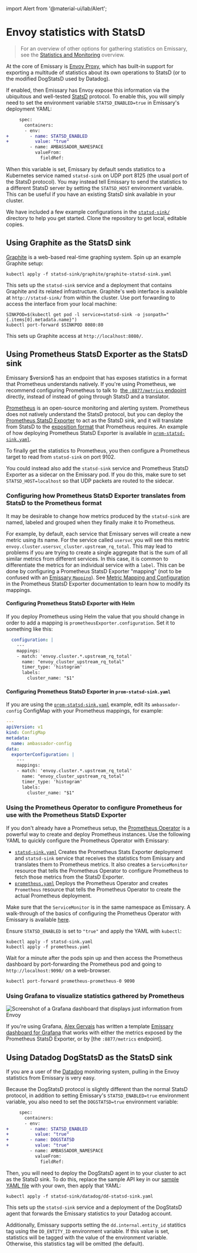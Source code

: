 import Alert from '@material-ui/lab/Alert';

# Envoy statistics with StatsD

> For an overview of other options for gathering statistics on
> Emissary, see the [Statistics and Monitoring](../) overview.

At the core of Emissary is [Envoy Proxy], which has built-in
support for exporting a multitude of statistics about its own
operations to StatsD (or to the modified DogStatsD used by Datadog).

[Envoy Proxy]: https://www.envoyproxy.io

If enabled, then Emissary has Envoy expose this information via the
ubiquitous and well-tested [StatsD](https://github.com/etsy/statsd)
protocol.  To enable this, you will simply need to set the environment
variable `STATSD_ENABLED=true` in Emissary's deployment YAML:

```diff
     spec:
       containers:
       - env:
+        - name: STATSD_ENABLED
+          value: "true"
         - name: AMBASSADOR_NAMESPACE
           valueFrom:
             fieldRef:
```

When this variable is set, Emissary by default sends statistics to a
Kubernetes service named `statsd-sink` on UDP port 8125 (the usual
port of the StatsD protocol).  You may instead tell Emissary to send
the statistics to a different StatsD server by setting the
`STATSD_HOST` environment variable.  This can be useful if you have an
existing StatsD sink available in your cluster.

We have included a few example configurations in the
[`statsd-sink/`] directory to help you get started.  Clone the
repository to get local, editable copies.

[`statsd-sink/`]: https://github.com/emissary-ingress/emissary/tree/master/deployments/statsd-sink

## Using Graphite as the StatsD sink

[Graphite] is a web-based real-time graphing system.  Spin up an
example Graphite setup:

[Graphite]: http://graphite.readthedocs.org/

```
kubectl apply -f statsd-sink/graphite/graphite-statsd-sink.yaml
```

This sets up the `statsd-sink` service and a deployment that contains
Graphite and its related infrastructure.  Graphite's web interface is
available at `http://statsd-sink/` from within the cluster.  Use port
forwarding to access the interface from your local machine:

```
SINKPOD=$(kubectl get pod -l service=statsd-sink -o jsonpath="{.items[0].metadata.name}")
kubectl port-forward $SINKPOD 8080:80
```

This sets up Graphite access at `http://localhost:8080/`.

## Using Prometheus StatsD Exporter as the StatsD sink

<Alert severity="info">
  Emissary $version$ has an endpoint that has exposes statistics in
  a format that Prometheus understands natively.  If you're using Prometheus,
  we recommend configuring Prometheus to talk to&nbsp;
  <a href="../8877-metrics">the <code>:8877/metrics</code> endpoint</a>&nbsp;
  directly, instead of instead of going through StatsD and a translator.
</Alert>

[Prometheus] is an open-source monitoring and alerting system.
Prometheus does not natively understand the StatsD protocol, but you
can deploy the [Prometheus StatsD Exporter] to act as the StatsD
sink, and it will translate from StatsD to the [exposition format]
that Prometheus requires.  An example of how deploying Prometheus
StatsD Exporter is available in [`prom-statsd-sink.yaml`].

[Prometheus]: https://prometheus.io/
[Prometheus StatsD Exporter]: https://github.com/prometheus/statsd_exporter
[exposition format]: https://prometheus.io/docs/instrumenting/exposition_formats/
[`prom-statsd-sink.yaml`]: https://github.com/emissary-ingress/emissary/blob/master/deployments/statsd-sink/prometheus/prom-statsd-sink.yaml

To finally get the statistics to Prometheus, you then configure a
Prometheus target to read from `statsd-sink` on port 9102.

You could instead also add the `statsd-sink` service and Prometheus StatsD
Exporter as a sidecar on the Emissary pod. If you do this, make
sure to set `STATSD_HOST=localhost` so that UDP packets are routed to
the sidecar.

### Configuring how Prometheus StatsD Exporter translates from StatsD to the Prometheus format

It may be desirable to change how metrics produced by the
`statsd-sink` are named, labeled and grouped when they finally make it
to Prometheus.

For example, by default, each service that Emissary serves will
create a new metric using its name.  For the service called `usersvc`
you will see this metric
`envoy.cluster.usersvc_cluster.upstream_rq_total`.  This may lead to
problems if you are trying to create a single aggregate that is the
sum of all similar metrics from different services.  In this case, it
is common to differentiate the metrics for an individual service with
a `label`.  This can be done by configuring a Prometheus StatsD
Exporter "mapping" (not to be confused with an [Emissary
`Mapping`][Mappings]).  See [Metric Mapping and Configuration] in
the Prometheus StatsD Exporter documentation to learn how to modify
its mappings.

[Mappings]: ../../../using/mappings
[Metric Mapping and Configuration]: https://github.com/prometheus/statsd_exporter/#user-content-metric-mapping-and-configuration

#### Configuring Prometheus StatsD Exporter with Helm

If you deploy Prometheus using Helm the value that you should change
in order to add a mapping is `prometheusExporter.configuration`.  Set
it to something like this:

```yaml
  configuration: |
    ---
    mappings:
    - match: 'envoy.cluster.*.upstream_rq_total'
      name: "envoy_cluster_upstream_rq_total"
      timer_type: 'histogram'
      labels:
        cluster_name: "$1"
```

#### Configuring Prometheus StatsD Exporter in `prom-statsd-sink.yaml`

If you are using the [`prom-statsd-sink.yaml`] example, edit its `ambassador-config`
ConfigMap with your Prometheus mappings, for example:

```yaml
---
apiVersion: v1
kind: ConfigMap
metadata:
  name: ambassador-config
data:
  exporterConfiguration: |
    ---
    mappings:
    - match: 'envoy.cluster.*.upstream_rq_total'
      name: "envoy_cluster_upstream_rq_total"
      timer_type: 'histogram'
      labels:
        cluster_name: "$1"
```

### Using the Prometheus Operator to configure Prometheus for use with the Prometheus StatsD Exporter

If you don't already have a Prometheus setup, the [Prometheus
Operator] is a powerful way to create and deploy Prometheus
instances.  Use the following YAML to quickly configure the Prometheus
Operator with Emissary:

- [`statsd-sink.yaml`] Creates the Prometheus Stats Exporter
  deployment and `statsd-sink` service that receives the statistics
  from Emissary and translates them to Prometheus metrics.  It also
  creates a `ServiceMonitor` resource that tells the Prometheus
  Operator to configure Prometheus to fetch those metrics from the
  StatsD Exporter.
- [`prometheus.yaml`] Deploys the Prometheus Operator and creates
  `Prometheus` resource that tells the Prometheus Operator to create
  the actual Prometheus deployment.

[Prometheus operator]: https://github.com/coreos/prometheus-operator
[`statsd-sink.yaml`]: https://github.com/emissary-ingress/emissary/blob/master/deployments/statsd-sink/prometheus/statsd-sink.yaml
[`prometheus.yaml`]: https://github.com/emissary-ingress/emissary/blob/master/deployments/statsd-sink/prometheus/prometheus.yaml

Make sure that the `ServiceMonitor` is in the same namespace as
Emissary.  A walk-through of the basics of configuring the
Prometheus Operator with Emissary is available
[here](http://www.datawire.io/faster/ambassador-prometheus/).

Ensure `STATSD_ENABLED` is set to `"true"` and apply the YAML with
`kubectl`:

```
kubectl apply -f statsd-sink.yaml
kubectl apply -f prometheus.yaml
```

Wait for a minute after the pods spin up and then access the
Prometheus dashboard by port-forwarding the Prometheus pod and going
to `http://localhost:9090/` on a web-browser.

```
kubectl port-forward prometheus-prometheus-0 9090
```

### Using Grafana to visualize statistics gathered by Prometheus

![Screenshot of a Grafana dashboard that displays just information from Envoy](../../../../images/grafana.png)

If you're using Grafana, [Alex Gervais] has written a template
[Emissary dashboard for Grafana] that works with either the
metrics exposed by the Prometheus StatsD Exporter, or by [the
`:8877/metrics` endpoint].

[Alex Gervais]: https://twitter.com/alex_gervais
[Emissary dashboard for Grafana]: https://grafana.com/dashboards/4698

## Using Datadog DogStatsD as the StatsD sink

If you are a user of the [Datadog] monitoring system, pulling in the
Envoy statistics from Emissary is very easy.

[Datadog]: https://www.datadoghq.com/

Because the DogStatsD protocol is slightly different than the normal
StatsD protocol, in addition to setting Emissary's
`STATSD_ENABLED=true` environment variable, you also need to set the
`DOGSTATSD=true` environment variable:

```diff
     spec:
       containers:
       - env:
+        - name: STATSD_ENABLED
+          value: "true"
+        - name: DOGSTATSD
+          value: "true"
         - name: AMBASSADOR_NAMESPACE
           valueFrom:
             fieldRef:
```

Then, you will need to deploy the DogStatsD agent in to your cluster
to act as the StatsD sink.  To do this, replace the sample API key in
our [sample YAML file][`dd-statsd-sink.yaml`] with your own, then
apply that YAML:

[`dd-statsd-sink.yaml`]: https://github.com/emissary-ingress/emissary/blob/master/deployments/statsd-sink/datadog/dd-statsd-sink.yaml

```
kubectl apply -f statsd-sink/datadog/dd-statsd-sink.yaml
```

This sets up the `statsd-sink` service and a deployment of the
DogStatsD agent that forwards the Emissary statistics to your
Datadog account.

Additionally, Emissary supports setting the `dd.internal.entity_id`
statitics tag using the `DD_ENTITY_ID` environment variable. If this value
is set, statistics will be tagged with the value of the environment variable.
Otherwise, this statistics tag will be omitted (the default).
